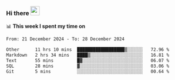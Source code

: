 ### Hi there <a href="https://www.gautamkrishnar.com/"><img src="https://media.giphy.com/media/hvRJCLFzcasrR4ia7z/giphy.gif" width="25px"></a>

📊 **This week I spent my time on**

<!--START_SECTION:waka-->

```txt
From: 21 December 2024 - To: 28 December 2024

Other      11 hrs 10 mins  ██████████████████▒░░░░░░   72.96 %
Markdown   2 hrs 34 mins   ████▒░░░░░░░░░░░░░░░░░░░░   16.81 %
Text       55 mins         █▓░░░░░░░░░░░░░░░░░░░░░░░   06.07 %
SQL        28 mins         ▓░░░░░░░░░░░░░░░░░░░░░░░░   03.06 %
Git        5 mins          ░░░░░░░░░░░░░░░░░░░░░░░░░   00.64 %
```

<!--END_SECTION:waka-->

